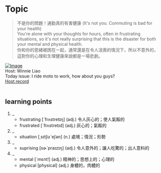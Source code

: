 # Topic

> 不是你的問題！通勤真的有害健康 (It's not you. Commuting is bad for your health) <br>
> You're alone with your thoughts for hours, often in frustrating situations, so it's not really surprising that this is the disaster for both your mental and physical health. <br>
> 你和你的思緒被困在一起，通常還是在令人沮喪的情況下，所以不意外的，這對你的心理和生理健康來說都是一場悲劇。 <br>

[![Image](https://cdn.voicetube.com/assets/thumbnails/kfPNxNIDHrA.jpg)](https://www.youtube.com/embed/kfPNxNIDHrA?rel=0&showinfo=0&cc_load_policy=0&controls=1&autoplay=1&iv_load_policy=3&playsinline=1&wmode=transparent&start=135&end=145&enablejsapi=1&origin=https://tw.voicetube.com&widgetid=1)<br>
Host: Winnie Liao
<br>Today issue: I ride moto to work, how about you guys?
<br>
[Host record](https://cdn.voicetube.com/tmp/everyday_records/callmeboss901/2455.mp3)
<br><br>
## learning points
1. _
	* frustrating [ˋfrʌstretɪŋ] (adj.) 令人灰心的；使人氣餒的
	* frustrated [ˋfrʌstretɪd] (adj.) 灰心的；氣餒的
2. _
	* situation [͵sɪtʃʊˋeʃən] (n.) 處境；情況；形勢
3. _
	* suprising [sɚˋpraɪzɪŋ] (adj.) 令人意外的；讓人吃驚的；出人意料的
4. _
	* mental [ˋmɛnt!] (adj.) 精神的；思想上的；心理的
	* physical [physical] (adj.) 身體的，肉體的
